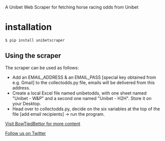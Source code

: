 A Unibet Web Scraper for fetching horse racing odds from Unibet

# installation
```bash
$ pip install unibetscraper
```

## Using the scraper
The scraper can be used as follows: 
- Add an EMAIL_ADDRESS & an EMAIL_PASS [special key obtained from e.g. Gmail] to the collectodds.py file, emails will be delivered from this address.
- Create a local Excel file named unibetodds, with one sheet named "Unibet - W&P" and a second one named "Unibet - H2H". Store it
on your Desktop.
- Head over to collectodds.py, decide on the six variables at the top of the file [add email recipients] -> run the program. 

[Visit BowTiedBettor for more content](https://www.bowtiedbettor.com)

[Follow us on Twitter](https://twitter.com/BowTiedBettorII)
